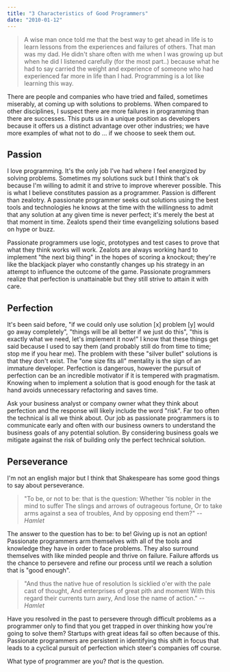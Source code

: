 ```yaml
---
title: "3 Characteristics of Good Programmers"
date: "2010-01-12"
---
```


> A wise man once told me that the best way to get ahead in life is to learn
lessons from the experiences and failures of others. That man was my dad. He
didn't share often with me when I was growing up but when he did I listened
carefully (for the most part..) because what he had to say carried the weight
and experience of someone who had experienced far more in life than I had.
Programming is a lot like learning this way.

There are people and companies who have tried and failed, sometimes miserably, at coming up with solutions to problems. When compared to other disciplines, I suspect there are more failures in programming than there are successes. This puts us in a unique position as developers because it offers us a distinct advantage over other industries; we have more examples of what not to do ... if we choose to seek them out.

## Passion

I love programming. It's the only job I've had where I feel energized by solving
problems. Sometimes my solutions suck but I think that's ok because I'm willing
to admit it and strive to improve wherever possible. This is what I believe
constitutes passion as a programmer. Passion is different than zealotry. A
passionate programmer seeks out solutions using the best tools and technologies
he knows at the time with the willingness to admit that any solution at any
given time is never perfect; it's merely the best at that moment in time.
Zealots spend their time evangelizing solutions based on hype or buzz.

Passionate programmers use logic, prototypes and test cases to prove that what
they think works will work. Zealots are always working hard to implement "the
next big thing" in the hopes of scoring a knockout; they're like the blackjack
player who constantly changes up his strategy in an attempt to influence the
outcome of the game. Passionate programmers realize that perfection is
unattainable but they still strive to attain it with care.

## Perfection

It's been said before, "if we could only use solution [x] problem [y] would go
away completely", "things will be all better if we just do this", "this is
exactly what we need, let's implement it now!" I know that these things get said
because I used to say them (and probably still do from time to time; stop me if
you hear me). The problem with these "silver bullet" solutions is that they
don't exist. The "one size fits all" mentality is the sign of an immature
developer. Perfection is dangerous, however the pursuit of perfection can be an
incredible motivator if it is tempered with pragmatism. Knowing when to
implement a solution that is good enough for the task at hand avoids unnecessary
refactoring and saves time.

Ask your business analyst or company owner what they think about perfection and
the response will likely include the word "risk". Far too often the technical is
all we think about. Our job as passionate programmers is to communicate early
and often with our business owners to understand the business goals of any
potential solution. By considering business goals we mitigate against the risk
of building only the perfect technical solution.

## Perseverance

I'm not an english major but I think that Shakespeare has some good things to
say about perseverance.

> "To be, or not to be: that is the question:
> Whether 'tis nobler in the mind to suffer
> The slings and arrows of outrageous fortune,
> Or to take arms against a sea of troubles,
> And by opposing end them?"
> -- *Hamlet*

The answer to the question has to be: to be! Giving up is not an option!
Passionate programmers arm themselves with all of the tools and knowledge they
have in order to face problems. They also surround themselves with like minded
people and thrive on failure. Failure affords us the chance to persevere and
refine our process until we reach a solution that is "good enough".

> "And thus the native hue of resolution
> Is sicklied o'er with the pale cast of thought,
> And enterprises of great pith and moment
> With this regard their currents turn awry,
> And lose the name of action."
> -- *Hamlet*

Have you resolved in the past to persevere through difficult problems as a
programmer only to find that you get trapped in over thinking how you're going
to solve them? Startups with great ideas fail so often because of this.
Passionate programmers are persistent in identifying this shift in focus that
leads to a cyclical pursuit of perfection which steer's companies off course.

What type of programmer are you? *that* is the question.
